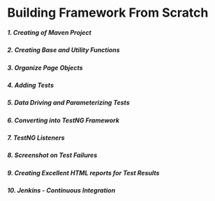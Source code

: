 # Building Framework From Scratch

##### 1. Creating of Maven Project

##### 2. Creating Base and Utility Functions

##### 3. Organize Page Objects

##### 4. Adding Tests
	
##### 5. Data Driving and Parameterizing Tests

##### 6. Converting into TestNG Framework

##### 7. TestNG Listeners

##### 8. Screenshot on Test Failures

##### 9. Creating Excellent HTML reports for Test Results
	
##### 10. Jenkins - Continuous Integration




